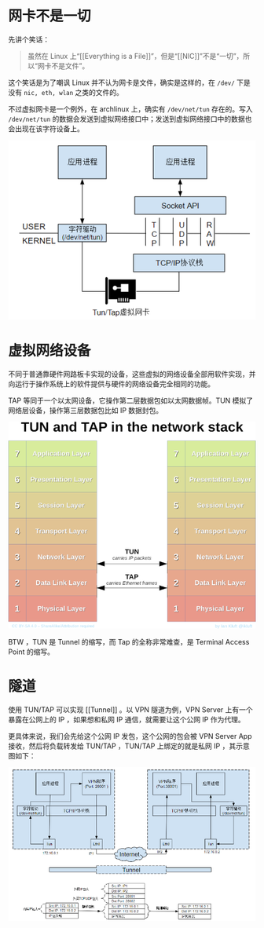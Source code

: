 # 网卡不是一切

先讲个笑话：

> 虽然在 Linux 上“[[Everything is a File]]”，但是“[[NIC]]”不是“一切”，所以“网卡不是文件”。

这个笑话是为了嘲讽 Linux 并不认为网卡是文件，确实是这样的，在 `/dev/` 下是没有 `nic, eth, wlan` 之类的文件的。

不过虚拟网卡是一个例外，在 archlinux 上，确实有 `/dev/net/tun` 存在的。写入 `/dev/net/tun` 的数据会发送到虚拟网络接口中；发送到虚拟网络接口中的数据也会出现在该字符设备上。

![](img/clipboard-20241116T144137.png)

# 虚拟网络设备

不同于普通靠硬件网路板卡实现的设备，这些虚拟的网络设备全部用软件实现，并向运行于操作系统上的软件提供与硬件的网络设备完全相同的功能。

TAP 等同于一个以太网设备，它操作第二层数据包如以太网数据帧。TUN 模拟了网络层设备，操作第三层数据包比如 IP 数据封包。

![](img/clipboard-20241116T144201.png)

BTW ，TUN 是 Tunnel 的缩写，而 Tap 的全称非常难查，是 Terminal Access Point 的缩写。

# 隧道

使用 TUN/TAP 可以实现 [[Tunnel]] 。以 VPN 隧道为例，VPN Server 上有一个暴露在公网上的 IP ，如果想和私网 IP 通信，就需要让这个公网 IP 作为代理。

更具体来说，我们会先给这个公网 IP 发包，这个公网的包会被 VPN Server App 接收，然后将负载转发给 TUN/TAP ，TUN/TAP 上绑定的就是私网 IP ，其示意图如下：

![](img/clipboard-20241116T145047.png)
